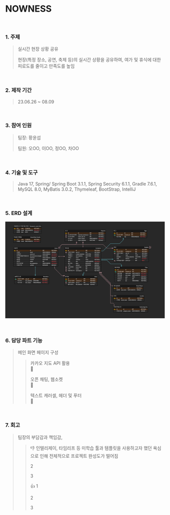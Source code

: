 # NOWNESS
</br>

### 1. 주제
> 실시간 현장 상황 공유
> 
> 현장(특정 장소, 공연, 축제 등)의 실시간 상황을 공유하여, 여가 및 휴식에 대한 피로도를 줄이고 만족도를 높임

</br>

### 2. 제작 기간
> 23.06.26 ~ 08.09

</br>

### 3. 참여 인원
> 팀장: 황윤섭
> 
> 팀원: 오OO, 이OO, 정OO, 차OO

</br>

### 4. 기술 및 도구
> Java 17, Spring/ Spring Boot 3.1.1, Spring Security 6.1.1, Gradle 7.6.1, MySQL 8.0, MyBatis 3.0.2, Thymeleaf, BootStrap, IntelliJ
</br>

### 5. ERD 설계
![](https://github.com/hyseop/NOWNESS/blob/main/NOWNESS%20ERD.png)

</br>

### 6. 담당 파트 기능
> 메인 화면 페이지 구성
> 
> > 카카오 지도 API 활용  
> > 🔗[]()
> > 
> > 오픈 채팅, 웹소켓  
> > 🔗[]()
> > 
> > 텍스트 캐러셀, 헤더 및 푸터  
> > 🔗[]()

</br>

### 7. 회고
> 팀장의 부담감과 책임감, 
>
> > 👎
> > 인텔리제이, 타임리프 등 미학습 툴과 템플릿을 사용하고자 했던 욕심으로 인해 전체적으로 프로젝트 완성도가 떨어짐 
> > 
> > 2
> > 
> > 3  
> >
> > 👍
> > 1
> > 
> > 2
> > 
> > 3
> >
> > 
